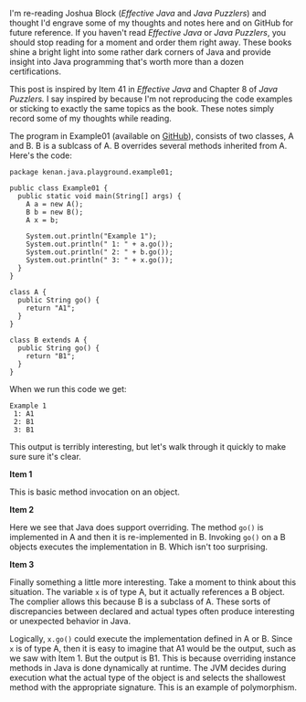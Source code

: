 

I'm re-reading Joshua Block (*Effective Java* and *Java Puzzlers*) and thought
I'd engrave some of my thoughts and notes here and on GitHub for future
reference. If you haven't read *Effective Java* or *Java Puzzlers*, you should
stop reading for a moment and order them right away. These books shine a
bright light into some rather dark corners of Java and provide insight into
Java programming that's worth more than a dozen certifications.

This post is inspired by Item 41 in *Effective Java* and Chapter 8 of *Java
Puzzlers.* I say inspired by because I'm not reproducing the code examples or
sticking to exactly the same topics as the book. These notes simply record
some of my thoughts while reading.

The program in Example01 (available on 
[GitHub](https://github.com/kevinkenan/java-playground/blob/master/src/Example01.java)), 
consists of two classes, A and B. B is a sublcass of A. B overrides several 
methods inherited from A. Here's the code:

    package kenan.java.playground.example01;
    
    public class Example01 {
      public static void main(String[] args) {
        A a = new A();
        B b = new B();
        A x = b;
    
        System.out.println("Example 1");
        System.out.println(" 1: " + a.go());
        System.out.println(" 2: " + b.go());
        System.out.println(" 3: " + x.go());
      }
    }
    
    class A {
      public String go() {
        return "A1";
      }
    }
    
    class B extends A {
      public String go() {
        return "B1";
      }
    }

When we run this code we get:

    Example 1
     1: A1
     2: B1
     3: B1

This output is terribly interesting, but let's walk through it quickly to
make sure sure it's clear.

**Item 1**

This is basic method invocation on an object. 

**Item 2**

Here we see that Java does support overriding. The method `go()` is
implemented in A and then it is re-implemented in B. Invoking `go()` on a B
objects executes the implementation in B. Which isn't too surprising.

**Item 3**

Finally something a little more interesting. Take a moment to think about this
situation. The variable `x` is of type A, but it actually references a B
object. The complier allows this because B is a subclass of A. These sorts of
discrepancies between declared and actual types often produce interesting or
unexpected behavior in Java. 

Logically, `x.go()` could execute the implementation defined in A or B. Since 
`x` is of type A, then it is easy to imagine that A1 would be the output, 
such as we saw with Item 1. But the output is B1. This is because overriding 
instance methods in Java is done dynamically at runtime. The JVM decides 
during execution what the actual type of the object is and selects the
shallowest method with the appropriate signature. This is an example of 
polymorphism. 



